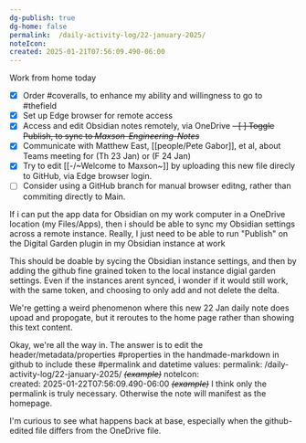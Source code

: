 ```yaml
---
dg-publish: true
dg-home: false
permalink:	/daily-activity-log/22-january-2025/
noteIcon:	
created: 2025-01-21T07:56:09.490-06:00
---
```

Work from home today


- [x] Order #coveralls, to enhance my ability and willingness to go to #thefield
- [x] Set up Edge browser for remote access
- [x] Access and edit Obsidian notes remotely, via OneDrive
~~- [ ] Toggle Publish, to sync to *Maxson-Engineering-Notes*~~
- [x] Communicate with Matthew East, [[people/Pete Gabor]], et al, about Teams meeting for (Th 23 Jan) or (F 24 Jan)
- [x] Try to edit [[-/~Welcome to Maxson~]] by uploading this new file direcly to GitHub, via Edge browser login.
- [ ] Consider using a GitHub branch for manual browser editng, rather than commiting directly to Main.

If i can put the app data for Obsidian on my work computer in a OneDrive location (my Files/Apps), then i should be able to sync my Obsidian settings across a remote instance.
Really, I just need to be able to run "Publish" on the Digital Garden plugin in my Obsidian instance at work

This should be doable by sycing the Obsidian instance settings, and then by adding the github fine grained token to the local instance digial garden settings. Even if the instances arent synced, i wonder if it would still work, with the same token, and choosing to only add and not delete the delta.

We're getting a weird phenomenon where this new 22 Jan daily note does upoad and propogate, but it reroutes to the home page rather than showing this text content.

Okay, we're all the way in. The answer is to edit the header/metadata/properties #properties in the handmade-markdown in github to include these #permalink and datetime values:
permalink:	/daily-activity-log/22-january-2025/ ~~*(example)*~~
noteIcon:	
created: 2025-01-22T07:56:09.490-06:00 ~~*(example)*~~
I think only the permalink is truly necessary. Otherwise the note will manifest as the homepage. 

I'm curious to see what happens back at base, especially when the github-edited file differs from the OneDrive file.
